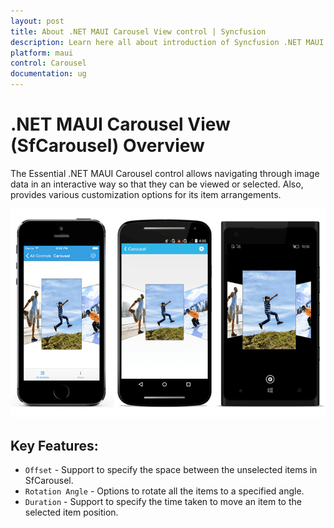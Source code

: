 ```yaml
---
layout: post
title: About .NET MAUI Carousel View control | Syncfusion
description: Learn here all about introduction of Syncfusion .NET MAUI Carousel View (SfCarousel) control, its elements and more.
platform: maui
control: Carousel
documentation: ug
---
```


# .NET MAUI Carousel View (SfCarousel) Overview

The Essential .NET MAUI Carousel control allows navigating through image data in an interactive way so that they can be viewed or selected. Also, provides various customization options for its item arrangements.

![Carousel OverView](images/carousel.png)

## Key Features:

* `Offset` - Support to specify the space between the unselected items in SfCarousel.
* `Rotation Angle` - Options to rotate all the items to a specified angle.
* `Duration` - Support to specify the time taken to move an item to the selected item position.
